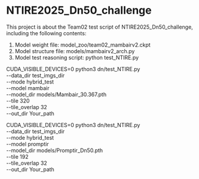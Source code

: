 # NTIRE2025_Dn50_challenge
This project is about the Team02 test script of NTIRE2025_Dn50_challenge, including the following contents:
1. Model weight file:
   model_zoo/team02_mambairv2.ckpt
3. Model structure file:
   models/mambairv2_arch.py
5. Model test reasoning script:
   python test_NTIRE.py


CUDA_VISIBLE_DEVICES=0 python3 dn/test_NTIRE.py \
    --data_dir test_imgs_dir \
    --mode hybrid_test \
    --model mambair \
    --model_dir models/Mambair_30.367.pth \
    --tile 320 \
    --tile_overlap 32 \
    --out_dir Your_path 

CUDA_VISIBLE_DEVICES=0 python3 dn/test_NTIRE.py \
    --data_dir test_imgs_dir\
    --mode hybrid_test \
    --model promptir \
    --model_dir models/Promptir_Dn50.pth \
    --tile 192 \
    --tile_overlap 32 \
    --out_dir Your_path

